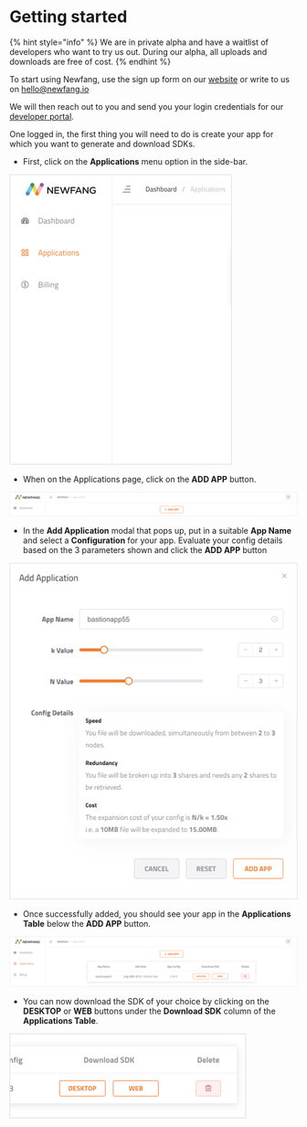 # Getting started

{% hint style="info" %}
We are in private alpha and have a waitlist of developers who want to try us out. During our alpha, all uploads and downloads are free of cost.
{% endhint %}

To start using Newfang, use the sign up form on our [website](https://newfang.io) or write to us on [hello@newfang.io](mailto:hello@newfang.io)

We will then reach out to you and send you your login credentials for our [developer portal](https://developer.newfang.io).

One logged in, the first thing you will need to do is create your app for which you want to generate and download SDKs.

* First, click on the **Applications** menu option in the side-bar.

![](.gitbook/assets/screenshot-2019-09-11-at-12.31-1.jpg)



* When on the Applications page, click on the **ADD APP** button.

![](.gitbook/assets/screenshot-2019-09-11-at-12.32.jpg)



* In the **Add Application** modal that pops up, put in a suitable **App Name** and select a **Configuration** for your app. Evaluate your config details based on the 3 parameters shown and click the **ADD APP** button

![](.gitbook/assets/screenshot-2019-09-11-at-12.41%20%281%29.jpg)



* Once successfully added, you should see your app in the **Applications Table** below the **ADD APP** button.

![](.gitbook/assets/screenshot-2019-09-11-at-12.42.jpg)



* You can now download the SDK of your choice by clicking on the **DESKTOP** or **WEB** buttons under the **Download SDK** column of the **Applications Table**.

![](.gitbook/assets/screenshot-2019-09-11-at-12.43.jpg)



